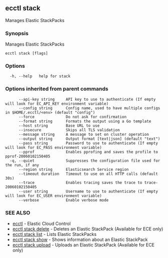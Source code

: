 ## ecctl stack

Manages Elastic StackPacks

### Synopsis

Manages Elastic StackPacks

```
ecctl stack [flags]
```

### Options

```
  -h, --help   help for stack
```

### Options inherited from parent commands

```
      --api-key string     API key to use to authenticate (If empty will look for EC_API_KEY environment variable)
      --config string      Config name, used to have multiple configs in $HOME/.ecctl/<env> (default "config")
      --force              Do not ask for confirmation
      --format string      Formats the output using a Go template
      --host string        Base URL to use
      --insecure           Skips all TLS validation
      --message string     A message to set on cluster operation
      --output string      Output format [text|json] (default "text")
      --pass string        Password to use to authenticate (If empty will look for EC_PASS environment variable)
      --pprof              Enables pprofing and saves the profile to pprof-20060102150405
  -q, --quiet              Suppresses the configuration file used for the run, if any
      --region string      Elasticsearch Service region
      --timeout duration   Timeout to use on all HTTP calls (default 30s)
      --trace              Enables tracing saves the trace to trace-20060102150405
      --user string        Username to use to authenticate (If empty will look for EC_USER environment variable)
      --verbose            Enable verbose mode
```

### SEE ALSO

* [ecctl](ecctl.md)	 - Elastic Cloud Control
* [ecctl stack delete](ecctl_stack_delete.md)	 - Deletes an Elastic StackPack (Available for ECE only)
* [ecctl stack list](ecctl_stack_list.md)	 - Lists Elastic StackPacks
* [ecctl stack show](ecctl_stack_show.md)	 - Shows information about an Elastic StackPack
* [ecctl stack upload](ecctl_stack_upload.md)	 - Uploads an Elastic StackPack (Available for ECE only)

